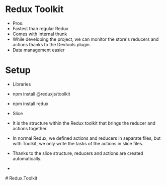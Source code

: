 # Redux Toolkit

- Pros:
- Fastest than regular Redux
- Comes with internal thunk
- While developing the project, we can monitor the store's reducers and actions thanks to the Devtools plugin.
- Data management easier

# Setup

- Libraries
- npm install @reduxjs/toolkit
- npm install redux

- Slice
- It is the structure within the Redux toolkit that brings the reducer and actions together.
- In normal Redux, we defined actions and reducers in separate files, but with Toolkit, we only write the tasks of the actions in slice files.
- Thanks to the slice structure, reducers and actions are created automatically.

-
#   R e d u x . T o o l k i t  
 